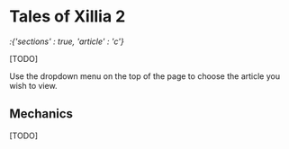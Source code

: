 # Tales of Xillia 2

*:{'sections' : true, 'article' : 'c'}*

[TODO]

Use the dropdown menu on the top of the page to choose the article you wish to view.

## Mechanics

[TODO]
